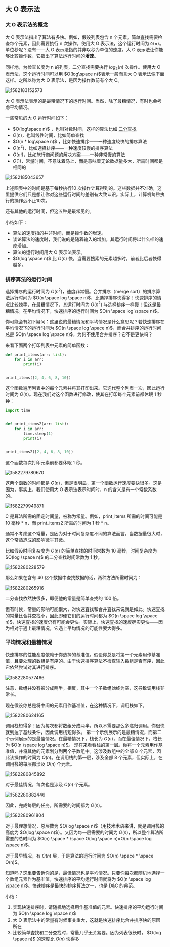 ## 大 O 表示法

### 大 O 表示法的概念

大 O 表示法指出了算法有多快。例如，假设列表包含 n 个元素。简单査找需要检查每个元素，因此需要执行 n 次操作。使用大 O 表示法，这个运行时间为 `O(n)`。单位秒呢？没有——大 O 表示法指的并非以秒为单位的速度。大 O 表示法让你能够比较操作数，它指出了算法运行时间的**增速**。

同样地，为检查长度为 n 的列表，二分查找需要执行 $log_2(n)$ 次操作。使用大 O 表示法，这个运行时间可以用 $O(log\space n)$表示一般而言大 O 表示法像下面这样。之所以称为大 O 表示法，是因为操作数前有个大 O。

![1582183152573](grokking-algorithms-big-o.assets/1582183152573.png)

大 O 表示法表示的是最糟情况下的运行时间。当然，除了最糟情况，有时也会考虑平均情况。

一些常见的大 O 运行时间如下：

- $O(log\space n)$ ，也叫对数时间，这样的算法比如 [二分查找](grokking-algorithms-binary-search.md) 
- $O(n)$，也叫线性时间，比如简单查找
- $O(n * log\space n)$ ，比如快速排序——一种速度较快的排序算法
- $O(n^2)$，比如选择排序——一种速度较慢的排序算法
- $O(n!)$，比如旅行商问题的解决方案——一种非常慢的算法
- $O(1)$，常量时间，不意味着马上，而是意味着无论数据量多大，所需时间都是相同的

![1582185043657](grokking-algorithms-big-o.assets/1582185043657.png)

上述图表中的时间是基于每秒执行10 次操作计算得到的。这些数据并不准确，这里提供它们只是想让你对这些运行时间的差别有大致认识。实际上，计算机每秒执行的操作远不止10次。

还有其他的运行时间，但这五种是最常见的。

小结如下：

- 算法的速度指的并非时间，而是操作数的增速。
- 谈论算法的速度时，我们说的是随着输入的增加，其运行时间将以什么样的速度增加。
- 算法的运行时间用大 O 表示法表示。
- $O(log \space n)$ 比 $O(n)$ 快，当需要搜索的元素越多时，前者比后者快得越多。

### 排序算法的运行时间

选择排序的运行时间为 $O(n^2)$，速度非常慢。合并排序（merge sort）的排序算法运行时间为 $O(n \space log \space n)$，比选择排序快得多！快速排序的情况比较棘手，在最糟情况下，其运行时间为 $O(n^2)$ 与选择排序一样慢！但这是最糟情况。在平均情况下，快速排序的运行时间为 $O(n \space log \space n)$。

你可能会有如下疑问：这里说的最糟情况和平均情况是什么意思呢？若快速排序在平均情况下的运行时间为 $O(n \space log \space n)$，而合并排序的运行时间总是  $O(n \space log \space n)$，为何不使用合并排序？它不是更快吗？

来看下面两个打印列表中元素的简单函数：

```python
def print_items(arr: list):
    for i in arr:
        print(i)


print_items([2, 4, 6, 8, 10])
```

这个函数遍历列表中的每个元素并将其打印出来。它迭代整个列表一次，因此运行时间为 $O(n)$。现在我们对这个函数进行修改，使其在打印每个元素前都休眠 1 秒钟：

```python
import time


def print_items2(arr: list):
    for i in arr:
        time.sleep(1)
        print(i)


print_items2([2, 4, 6, 8, 10])
```

这个函数每次打印元素前都要休眠 1 秒。

![1582279780670](grokking-algorithms-big-o.assets/1582279780670.png)

这两个函数的时间都是 $O(n)$，但是很明显，第一个函数运行速度要快很多。这是因为，事实上，我们使用大 O 表示法表示时间时，n 的含义是有一个常数系数的。

![1582279949871](grokking-algorithms-big-o.assets/1582279949871.png)

C 是算法所需的固定时间量，被称为常量。例如，print_items 所需的时间可能是 10 毫秒 \* n，而 print_items2 所需的时间为 1 秒 \* n。

通常不考虑这个常量，是因为对于时间复杂度不同的算法而言，当数据量很大时，这个常熟造成的影响微乎其微。

比如假设时间复杂度为 $O(n)$ 的简单查找的时间常数为 10 毫秒，时间复杂度为 $O(log \space n)$ 的二分查找时间常数为 1 秒。

![1582280228579](grokking-algorithms-big-o.assets/1582280228579.png)

那么如果在含有 40 亿个数据中查找数据的话，两种方法所需时间为：

![1582280265916](grokking-algorithms-big-o.assets/1582280265916.png)

二分查找依然快很多，即便他的常量是简单查找的 100 倍。

但有时候，常量的影响可能很大，对快速査找和合并査找来说就是如此。快速査找的常量比合并查找小，因此即便它们的运行时间都为 $O(n \space log \space n)$，快速査找的速度仍有可能会更快。实际上，快速査找的速度确实更快——因为相对于遇上最糟情况，它遇上平均情况的可能性要大得多。

### 平均情况和最糟情况

快速排序的性能髙度依赖于你选择的基准值。假设你总是将第一个元素用作基准值，且要处理的数组是有序的。由于快速排序算法不检查输入数组是否有序，因此它依然尝试对其进行排序。

![1582280577466](grokking-algorithms-big-o.assets/1582280577466.png)

注意，数组并没有被分成两半，相反，其中一个子数组始终为空，这导致调用栈非常长。

现在假设你总是将中间的元素用作基准值，在这种情况下，调用栈如下。

![1582280624165](grokking-algorithms-big-o.assets/1582280624165.png)

调用栈短得多！因为每次都将数组分成两半，所以不需要那么多递归调用。你很快就到达了基线条件，因此调用栈短得多。
第一个示例展示的是最糟情况，而第二个示例展示的是最佳情况。在最糟情况下，栈长为 $O(n)$，而在最佳情况下，栈长为 $O(n \space log \space n)$。
现在来看看栈的第一层。你将一个元素用作基准值，并将其他的元素划分到两个子数组中。这涉及数组中的全部 8 个元素，因此该操作的时间为 $O(n)$。在调用栈的第一层，涉及全部 8 个元素，但实际上，在调用栈的每层都涉及 $O(n)$ 个元素。

![1582280845892](grokking-algorithms-big-o.assets/1582280845892.png)

对于最佳情况，每次也是涉及 $O(n)$ 个元素。

![1582280882446](grokking-algorithms-big-o.assets/1582280882446.png)

因此，完成每层的任务，所需要的时间都为 $O(n)$。

![1582280961804](grokking-algorithms-big-o.assets/1582280961804.png)

对于最理想情况，总层数为 $O(log \space n)$（用技术术语来讲，就是调用栈的高度为 $O(log \space n)$）。又因为每一层需要的时间为 $O(n)$，所以整个算法所需要的总时间为 $O(n) \space * \space O(log \space n)=O(n \space log \space n)$。

对于最早情况，有 $O(n)$ 层，于是算法的运行时间为 $O(n) \space * \space O(n)$。

知道吗？这里要告诉你的是，最佳情况也是平均情况。只要你每次都随机地选择一个数组元素作为基准值，快速排序的平均运行时间就将为 $O(n \space log \space n)$。快速排序是最快的排序算法之一，也是 D&C 的典范。

小结：

1. 实现快速排序时，请随机地选择用作基准值的元素。快速排序的平均运行时间为 $O(n \space log \space n)$
2. 大 O 表示法中的常量有时候事关重大，这就是快速排序比合并排序快的原因所在
3. 比较简单査找和二分查找时，常量几乎无关紧要。因为列表很长时， $O(log \space n)$ 的速度比 $O(n)$ 快得多

